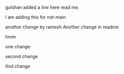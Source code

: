 gulshan added a line here read me.

I am adding this for not-main

another chenge by ramesh
Another change in readme

hmm


one change

second change

thid change
